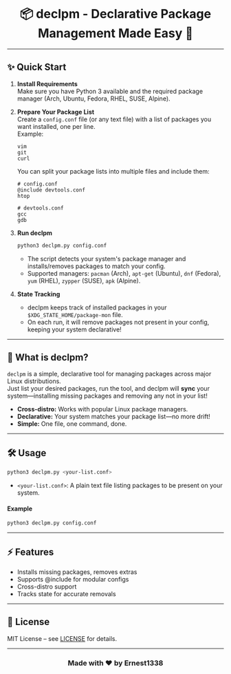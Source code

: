 <h1 align="center">📦 declpm - Declarative Package Management Made Easy 🚀</h1>

---

## ✨ Quick Start

1. **Install Requirements**  
   Make sure you have Python 3 available and the required package manager (Arch, Ubuntu, Fedora, RHEL, SUSE, Alpine).

2. **Prepare Your Package List**  
   Create a `config.conf` file (or any text file) with a list of packages you want installed, one per line.  
   Example:
   ```
   vim
   git
   curl
   ```

   You can split your package lists into multiple files and include them:
   ```
   # config.conf
   @include devtools.conf
   htop
   ```
   ```
   # devtools.conf
   gcc
   gdb
   ```

3. **Run declpm**  
   ```bash
   python3 declpm.py config.conf
   ```

   - The script detects your system's package manager and installs/removes packages to match your config.
   - Supported managers: `pacman` (Arch), `apt-get` (Ubuntu), `dnf` (Fedora), `yum` (RHEL), `zypper` (SUSE), `apk` (Alpine).

4. **State Tracking**  
   - declpm keeps track of installed packages in your `$XDG_STATE_HOME/package-mon` file.
   - On each run, it will remove packages not present in your config, keeping your system declarative!

---

## 🤔 What is declpm?

`declpm` is a simple, declarative tool for managing packages across major Linux distributions.  
Just list your desired packages, run the tool, and declpm will **sync** your system—installing missing packages and removing any not in your list!

- **Cross-distro:** Works with popular Linux package managers.
- **Declarative:** Your system matches your package list—no more drift!
- **Simple:** One file, one command, done.

---

## 🛠 Usage

```bash
python3 declpm.py <your-list.conf>
```
- `<your-list.conf>`: A plain text file listing packages to be present on your system.

#### Example
```bash
python3 declpm.py config.conf
```

---

## ⚡ Features

- Installs missing packages, removes extras
- Supports @include for modular configs
- Cross-distro support
- Tracks state for accurate removals

---

## 📄 License

MIT License – see [LICENSE](LICENSE) for details.

---

<h3 align="center">Made with ❤️ by Ernest1338</h3>
